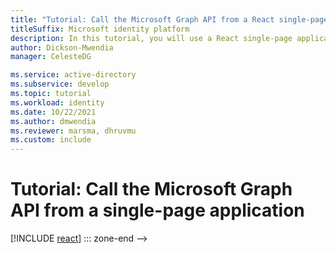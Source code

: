 ```yaml
---
title: "Tutorial: Call the Microsoft Graph API from a React single-page application"
titleSuffix: Microsoft identity platform
description: In this tutorial, you will use a React single-page application to call the Microsoft Graph API
author: Dickson-Mwendia
manager: CelesteDG

ms.service: active-directory
ms.subservice: develop
ms.topic: tutorial
ms.workload: identity
ms.date: 10/22/2021
ms.author: dmwendia
ms.reviewer: marsma, dhruvmu
ms.custom: include
---
```


# Tutorial: Call the Microsoft Graph API from a single-page application

<!-- ::: zone pivot="devlang-angular"
[!INCLUDE [angular](./includes/single-page-app/angular-tutorial-01-prepare-app.md)]
::: zone-end -->

<!-- ::: zone pivot="devlang-javascript"
[!INCLUDE [javascript](./includes/single-page-app/javascript-tutorial-01-prepare-app.md)]
<!-- ::: zone-end -->

<!-- ::: zone pivot="devlang-react" -->
[!INCLUDE [react](./includes/single-page-app/react-tutorial-01-prepare-app.md)]
::: zone-end -->
